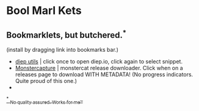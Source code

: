 # Bool Marl Kets
## Bookmarklets, but butchered.<sup>*</sup>
(install by dragging link into bookmarks bar.)
<br>

- <a href="javascript:(async function(){if(location.host!='diep.io'){location='https://diep.io'}else{eval(await fetch('https://raw.githubusercontent.com/superwibr/superwibr.github.io/master/bml_src/diep.js').then(res=>res.text()))}})();">diep utils</a> | click once to open diep.io, click again to select snippet.
- <a href="javascript:(async function(){if(!location.href.match(/monstercat.com\/release\/MC/g)){location='https://monstercat.com'}else{eval(await fetch('https://raw.githubusercontent.com/superwibr/superwibr.github.io/master/bml_src/monstercapture.js').then(res=>res.text()))}})();">Monstercapture</a> | monstercat release downloader. Click when on a releases page to download WITH METADATA! (No progress indicators. Quite proud of this one.)
- <a href="javascript:(async function(){eval(await fetch('https://raw.githubusercontent.com/superwibr/superwibr.github.io/master/bml_src/but_why.js').then(res=>res.text()))})();">

<span>
	<sup>*</sup>
	<sub>No quality assured. Works for me™</sub>
</span>